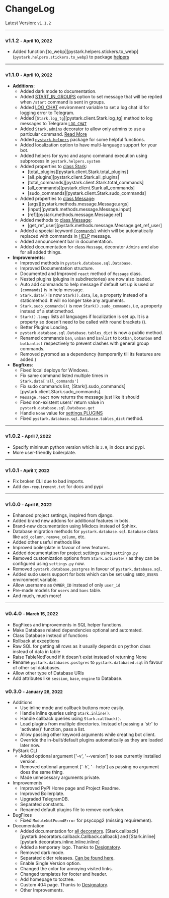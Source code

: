 # ChangeLog

Latest Version: `v1.1.2`

---

<a name="v1.1.2"></a>
### v1.1.2 <small>- April 10, 2022</small>

- Added function [to_webp][pystark.helpers.stickers.to_webp] (`pystark.helpers.stickers.to_webp`) to package [helpers](/helpers)

---

<a name="v1.1.0"></a>
### v1.1.0 <small>- April 10, 2022</small>

- **Additions**:
    - Added dark mode to documentation.
    - Added [START_IN_GROUPS](/topics/settings#start_in_groups) option to set message that will be replied when `/start` command is sent in groups.
    - Added [LOG_CHAT](/start/variables#non-environment-variables) environment variable to set a log chat id for logging error to Telegram.
    - Added [`Stark.log_tg`][pystark.client.Stark.log_tg] method to log messages to Telegram [`LOG_CHAT`](/start/variables#non-environment-variables)
    - Added `Stark.admins` decorator to allow only admins to use a particular command. [Read More](/decorators/admins)
    - Added [`pystark.helpers`](/helpers) package for some helpful functions.
    - Added localization option to have multi-language support for your bot.
    - Added helpers for sync and async command execution using subprocess in `pystark.helpers.system`
    - Added properties to [class Stark](/classes/stark):
        - [total_plugins][pystark.client.Stark.total_plugins]
        - [all_plugins][pystark.client.Stark.all_plugins]
        - [total_commands][pystark.client.Stark.total_commands]
        - [all_commands][pystark.client.Stark.all_commands]
        - [sudo_commands][pystark.client.Stark.sudo_commands]
    - Added properties to [class Message](/classes/message):
        - [args][pystark.methods.message.Message.args]
        - [input][pystark.methods.message.Message.input]
        - [ref][pystark.methods.message.Message.ref]
    - Added methods to [class Message](/classes/message):
        - [get_ref_user][pystark.methods.message.Message.get_ref_user]
    - Added a special keyword [`{commands}`](/topics/customization#special-keywords) which will be automatically replaced with commands in [HELP](/topics/settings#help-option) message.
    - Added announcement bar in documentation.
    - Added documentation for class `Message`, decorator `Admins` and also for all added things.
- **Improvements**:
    - Improved methods in `pystark.database.sql.Database`.
    - Improved Documentation structure.
    - Documented and Improved `react` method of `Message` class.
    - Nested plugins (plugins in subdirectories) are now also loaded.
    - Auto add commands to help message if default set up is used or `{commands}` is in help message.
    - `Stark.data()` is now `Stark().data`, i.e, a property instead of a staticmethod. It will no longer take any arguments.
    - `Stark.sudo_commands()` is now `Stark().sudo_commands`, i.e, a property instead of a staticmethod.
    - `Stark().langs` lists all languages if localization is set up. It is a property so doesn't need to be called with round brackets ().
    - Better Plugins Loading.
    - `pystark.database.sql.Database.tables_dict` is now a public method.
    - Renamed commands `ban`, `unban` and `banlist` to `botban`, `botunban` and `botbanlist` respectively to prevent clashes with general group commands.
    - Removed pyromod as a dependency (temporarily till its features are added.)
- **Bugfixes**:
    - Fixed local deploys for Windows.
    - Fix same command listed multiple times in `Stark.data['all_commands']`
    - Fix sudo commands list, [Stark().sudo_commands][pystark.client.Stark.sudo_commands].
    - `Message.react` now returns the message just like it should
    - Fixed non-existent users' return value in `pystark.database.sql.Database.get`
    - Handle `None` value for [settings.PLUGINS](/topics/settings#plugins)
    - Fixed `pystark.database.sql.Database.tables_dict` method.

---

<a name="v1.0.2"></a>
### v1.0.2 <small>- April 7, 2022</small>

- Specify minimum python version which is `3.9`, in docs and pypi.
- More user-friendly boilerplate.

---

<a name="v1.0.1"></a>
### v1.0.1 <small>- April 7, 2022</small>

- Fix broken CLI due to bad imports.
- Add `dev-requirement.txt` for docs and pypi

---

<a name="v1.0.0"></a>
### v1.0.0 <small>- April 6, 2022</small>

- Enhanced project settings, inspired from django.
- Added brand new addons for additional features in bots.
- Brand-new documentation using Mkdocs instead of Sphinx.
- Database migration methods for `pystark.database.sql.Database` class like `add_column`, `remove_column`, etc.
- Added other useful methods like 
- Improved boilerplate in favour of new features.
- Added documentation for [project settings](/topics/settings) using `settings.py`
- Removed customization options from `Stark.activate()` as they can be configured using `settings.py` now.
- Removed `pystark.database.postgres` in favour of `pystark.database.sql`.
- Added sudo users support for bots which can be set using `SUDO_USERS` environment variable.
- Allow username as `OWNER_ID` instead of only `user_id`
- Pre-made models for `users` and `bans` table.
- And much, much more! 

---


<a name="v0.4.0"></a>
### v0.4.0 <small>- March 15, 2022</small>

- BugFixes and improvements in SQL helper functions.
- Make Database related dependencies optional and automated.
- Class Database instead of functions
- Rollback at exceptions
- Raw SQL for getting all rows as it usually depends on python class instead of data in table
- Raise TableNotFound if it doesn't exist instead of returning None
- Rename `pystark.databases.postgres` to `pystark.databased.sql` in favour of other sql databases.
- Allow other type of Database URls
- Add attributes like `session`, `base`, `engine` to Database.


<a name="v0.3.0"></a>
### v0.3.0 <small>- January 28, 2022</small>

- Additions
    - Use inline mode and callback buttons more easily.
    - Handle inline queries using `Stark.inline()`.
    - Handle callback queries using `Stark.callback()`.
    - Load plugins from multiple directories. Instead of passing a 'str' to 'activate()' function, pass a list.
    - Allow passing other keyword arguments while creating bot client.
    - Override the in-built/default plugins automatically as they are loaded later now.
- PyStark CLI
    - Added optional argument ['-v', '--version'] to see currently installed version.
    - Removed optional argument ['-h', '--help'] as passing no argument does the same thing.
    - Made unnecessary arguments private.
- Improvements
    - Improved PyPI Home page and Project Readme.
    - Improved Boilerplate.
    - Upgraded TelegramDB.
    - Separated constants.
    - Renamed default plugins file to remove confusion.
- BugFixes
    - Fixed `ModuleNotFoundError` for psycopg2 (missing requirement).
- Documentation
    - Added documentation for [all decorators](/decorators). [Stark.callback][pystark.decorators.callback.Callback.callback] and [Stark.inline][pystark.decorators.inline.Inline.inline]
    - Added a temporary logo. Thanks to [Designatory](https://t.me/designatory).
    - Removed dark mode.
    - Separated older releases. [Can be found here](/meta/older-releases).
    - Enable Single Version option.
    - Changed the color for annoying visited links.
    - Changed templates for footer and header.
    - Add homepage to toctree.
    - Custom 404 page. Thanks to [Designatory](https://t.me/designatory).
    - Other Improvements.
